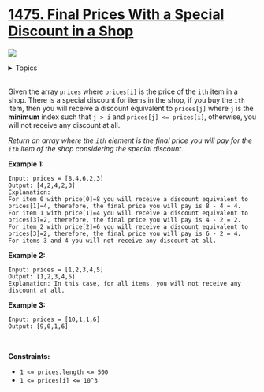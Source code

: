 # [1475. Final Prices With a Special Discount in a Shop](https://leetcode.cn/problems/final-prices-with-a-special-discount-in-a-shop/)

![](https://img.shields.io/badge/Difficulty-Easy-green.svg)

<details>
<summary>Topics</summary>

* [`Array`](https://leetcode.com/tag/array/)
* [`Stack`](https://leetcode.com/tag/stack/)
* [`Monotonic Stack`](https://leetcode.com/tag/monotonic-stack/)

</details>
<br />

Given the array `prices` where `prices[i]` is the price of the `ith` item in a shop. There is a special discount for items in the shop, if you buy the `ith` item, then you will receive a discount equivalent to `prices[j]` where `j` is the **minimum** index such that `j > i` and `prices[j] <= prices[i]`, otherwise, you will not receive any discount at all.

*Return an array where the `ith` element is the final price you will pay for the `ith` item of the shop considering the special discount*.

**Example 1:**

    Input: prices = [8,4,6,2,3]
    Output: [4,2,4,2,3]
    Explanation: 
    For item 0 with price[0]=8 you will receive a discount equivalent to prices[1]=4, therefore, the final price you will pay is 8 - 4 = 4. 
    For item 1 with price[1]=4 you will receive a discount equivalent to prices[3]=2, therefore, the final price you will pay is 4 - 2 = 2. 
    For item 2 with price[2]=6 you will receive a discount equivalent to prices[3]=2, therefore, the final price you will pay is 6 - 2 = 4. 
    For items 3 and 4 you will not receive any discount at all.

**Example 2:**

    Input: prices = [1,2,3,4,5]
    Output: [1,2,3,4,5]
    Explanation: In this case, for all items, you will not receive any discount at all.

**Example 3:**

    Input: prices = [10,1,1,6]
    Output: [9,0,1,6]
 

**Constraints:**

 + `1 <= prices.length <= 500`
 + `1 <= prices[i] <= 10^3`
